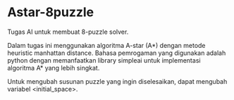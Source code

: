 # Astar-8puzzle

Tugas AI untuk membuat 8-puzzle solver.

Dalam tugas ini menggunakan algoritma A-star (A*) dengan metode heuristic manhattan distance.
Bahasa pemrogaman yang digunakan adalah python dengan memanfaatkan library simpleai untuk implementasi algoritma A* yang lebih singkat.

Untuk mengubah susunan puzzle yang ingin diselesaikan, dapat mengubah variabel <initial_space>.
